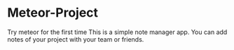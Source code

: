 # Meteor-Project
Try meteor for the first time
This is a simple note manager app. You can add notes of your project with your team or friends.
